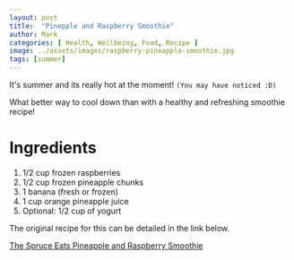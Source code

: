 ```yaml
---
layout: post
title:  "Pinepple and Raspberry Smoothie"
author: Mark
categories: [ Health, Wellbeing, Food, Recipe ]
image: ../assets/images/raspberry-pineapple-smoothie.jpg 
tags: [summer]
---
```

It's summer and its really hot at the moment! `(You may have noticed :D)`

What better way to cool down than with a healthy and refreshing smoothie recipe!

# Ingredients

1. 1/2 cup frozen raspberries
2. 1/2 cup frozen pineapple chunks
3. 1 banana (fresh or frozen)
4. 1 cup orange pineapple juice
5. Optional: 1/2 cup of yogurt

The original recipe for this can be detailed in the link below.

[The Spruce Eats Pineapple and Raspberry Smoothie](https://www.thespruceeats.com/tropical-raspberry-smoothie-4121216)
